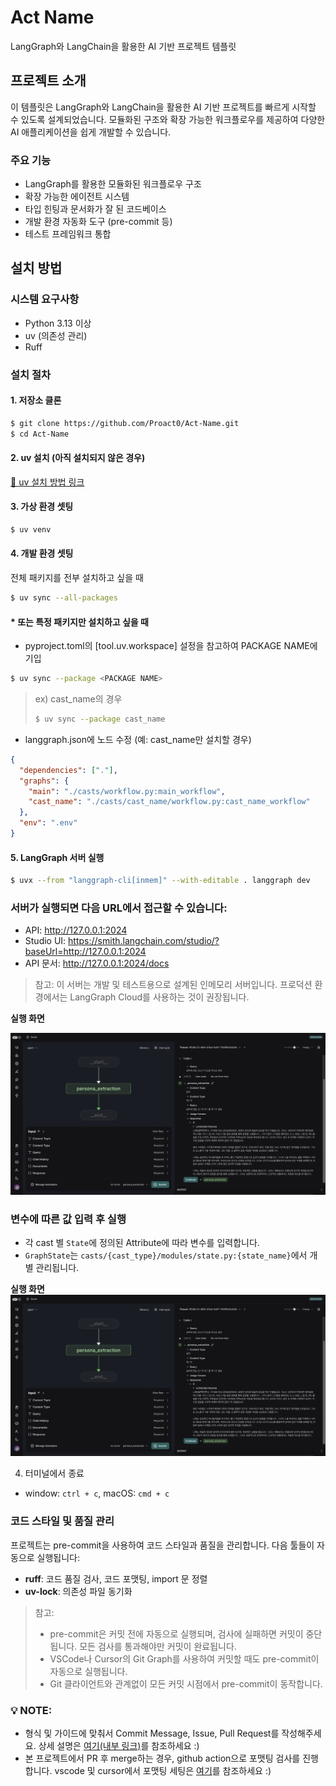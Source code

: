 # Act Name

LangGraph와 LangChain을 활용한 AI 기반 프로젝트 템플릿

## 프로젝트 소개

이 템플릿은 LangGraph와 LangChain을 활용한 AI 기반 프로젝트를 빠르게 시작할 수 있도록 설계되었습니다. 모듈화된 구조와 확장 가능한 워크플로우를 제공하여 다양한 AI 애플리케이션을 쉽게 개발할 수 있습니다.

### 주요 기능

- LangGraph를 활용한 모듈화된 워크플로우 구조
- 확장 가능한 에이전트 시스템
- 타입 힌팅과 문서화가 잘 된 코드베이스
- 개발 환경 자동화 도구 (pre-commit 등)
- 테스트 프레임워크 통합

## 설치 방법

### 시스템 요구사항

- Python 3.13 이상
- uv (의존성 관리)
- Ruff

### 설치 절차

#### 1. 저장소 클론

```bash
$ git clone https://github.com/Proact0/Act-Name.git
$ cd Act-Name
```

#### 2. uv 설치 (아직 설치되지 않은 경우)

[🔗 uv 설치 방법 링크](https://docs.astral.sh/uv/getting-started/installation/)

#### 3. 가상 환경 셋팅

```bash
$ uv venv
```

#### 4. 개발 환경 셋팅

전체 패키지를 전부 설치하고 싶을 때

```bash
$ uv sync --all-packages
```

#### \* 또는 특정 패키지만 설치하고 싶을 때

- pyproject.toml의 [tool.uv.workspace] 설정을 참고하여 PACKAGE NAME에 기입

```bash
$ uv sync --package <PACKAGE NAME>
```

> ex) cast_name의 경우
>
> ```bash
> $ uv sync --package cast_name
> ```

- langgraph.json에 노드 수정 (예: cast_name만 설치할 경우)

```json
{
  "dependencies": ["."],
  "graphs": {
    "main": "./casts/workflow.py:main_workflow",
    "cast_name": "./casts/cast_name/workflow.py:cast_name_workflow"
  },
  "env": ".env"
}
```

#### 5. LangGraph 서버 실행

```bash
$ uvx --from "langgraph-cli[inmem]" --with-editable . langgraph dev
```

### 서버가 실행되면 다음 URL에서 접근할 수 있습니다:

- API: http://127.0.0.1:2024
- Studio UI: https://smith.langchain.com/studio/?baseUrl=http://127.0.0.1:2024
- API 문서: http://127.0.0.1:2024/docs

> 참고: 이 서버는 개발 및 테스트용으로 설계된 인메모리 서버입니다. 프로덕션 환경에서는 LangGraph Cloud를 사용하는 것이 권장됩니다.

**실행 화면**

![](media/LangGraph_Studio_after_invoke.png)

### 변수에 따른 값 입력 후 실행

- 각 cast 별 `State`에 정의된 Attribute에 따라 변수를 입력합니다.
- `GraphState`는 `casts/{cast_type}/modules/state.py:{state_name}`에서 개별 관리됩니다.

**실행 화면**
![](media/LangGraph_Studio_after_invoke.png)

4. 터미널에서 종료

- window: `ctrl + c`, macOS: `cmd + c`

### 코드 스타일 및 품질 관리

프로젝트는 pre-commit을 사용하여 코드 스타일과 품질을 관리합니다. 다음 툴들이 자동으로 실행됩니다:

- **ruff**: 코드 품질 검사, 코드 포맷팅, import 문 정렬
- **uv-lock**: 의존성 파일 동기화

> 참고:
>
> - pre-commit은 커밋 전에 자동으로 실행되며, 검사에 실패하면 커밋이 중단됩니다. 모든 검사를 통과해야만 커밋이 완료됩니다.
> - VSCode나 Cursor의 Git Graph를 사용하여 커밋할 때도 pre-commit이 자동으로 실행됩니다.
> - Git 클라이언트와 관계없이 모든 커밋 시점에서 pre-commit이 동작합니다.

### 💡 **NOTE**:

- 형식 및 가이드에 맞춰서 Commit Message, Issue, Pull Request를 작성해주세요. 상세 설명은 [여기(내부 링크)](https://www.notion.so/hon2ycomb/Git-Commit-Message-Convention-1b000c82b1388185aa3cf88a7e57f24c?pvs=4)를 참조하세요 :)
- 본 프로젝트에서 PR 후 merge하는 경우, github action으로 포맷팅 검사를 진행합니다. vscode 및 cursor에서 포맷팅 세팅은 [여기](https://gamchan.notion.site/vscode-9b61026771cb4121bbb80d4d4f289bc2)를 참조하세요 :)
